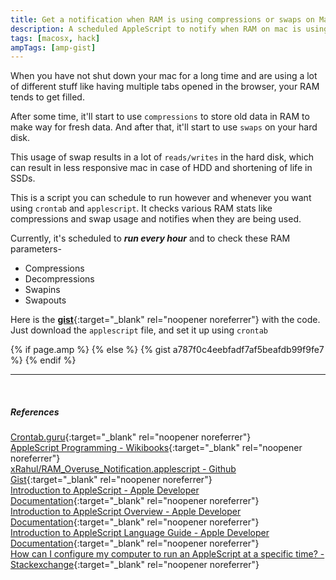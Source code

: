```yaml
---
title: Get a notification when RAM is using compressions or swaps on MacOSX
description: A scheduled AppleScript to notify when RAM on mac is using compression or swaps. This is useful to find out when your mac gets less responsive so you can take appropriate measures, or when you have SSD installed as swaps reduce its life.
tags: [macosx, hack]
ampTags: [amp-gist]
---
```


When you have not shut down your mac for a long time and are using a lot of different stuff like having multiple tabs opened in the browser, your RAM tends to get filled.

After some time, it'll start to use `compressions` to store old data in RAM to make way for fresh data. And after that, it'll start to use `swaps` on your hard disk.

This usage of swap results in a lot of `reads/writes` in the hard disk, which can result in less responsive mac in case of HDD and shortening of life in SSDs.

This is a script you can schedule to run however and whenever you want using `crontab` and `applescript`. It checks various RAM stats like compressions and swap usage and notifies when they are being used.

Currently, it's scheduled to **_run every hour_** and to check these RAM parameters-

* Compressions
* Decompressions
* Swapins
* Swapouts

Here is the [**gist**](https://gist.github.com/xRahul/a787f0c4eebfadf7af5beafdb99f9fe7){:target="_blank" rel="noopener noreferrer"} with the code. Just download the `applescript` file, and set it up using `crontab`

{% if page.amp %}
<amp-gist
    data-gistid="a787f0c4eebfadf7af5beafdb99f9fe7"
    data-file="RAM_Overuse_Notification.applescript"
    layout="fixed-height"
    height="1420">
</amp-gist>
{% else %}
{% gist a787f0c4eebfadf7af5beafdb99f9fe7 %}
{% endif %}



---
<br>

##### References
[Crontab.guru](https://crontab.guru/){:target="_blank" rel="noopener noreferrer"}
<br>
[AppleScript Programming - Wikibooks](https://en.wikibooks.org/wiki/AppleScript_Programming){:target="_blank" rel="noopener noreferrer"}
<br>
[xRahul/RAM_Overuse_Notification.applescript - Github Gist](https://gist.github.com/xRahul/a787f0c4eebfadf7af5beafdb99f9fe7){:target="_blank" rel="noopener noreferrer"}
<br>
[Introduction to AppleScript - Apple Developer Documentation](https://developer.apple.com/library/content/documentation/AppleScript/Conceptual/AppleScriptX/AppleScriptX.html){:target="_blank" rel="noopener noreferrer"}
<br>
[Introduction to AppleScript Overview - Apple Developer Documentation](https://developer.apple.com/library/content/documentation/AppleScript/Conceptual/AppleScriptX/AppleScriptX.html){:target="_blank" rel="noopener noreferrer"}
<br>
[Introduction to AppleScript Language Guide - Apple Developer Documentation](https://developer.apple.com/library/content/documentation/AppleScript/Conceptual/AppleScriptLangGuide/introduction/ASLR_intro.html){:target="_blank" rel="noopener noreferrer"}
<br>
[How can I configure my computer to run an AppleScript at a specific time? -  Stackexchange](http://apple.stackexchange.com/questions/24862/how-can-i-configure-my-computer-to-run-an-applescript-at-a-specific-time-caveat){:target="_blank" rel="noopener noreferrer"}
<br>